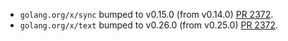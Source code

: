 * `golang.org/x/sync` bumped to v0.15.0 (from v0.14.0) [PR 2372](https://github.com/provenance-io/provenance/pull/2372).
* `golang.org/x/text` bumped to v0.26.0 (from v0.25.0) [PR 2372](https://github.com/provenance-io/provenance/pull/2372).
